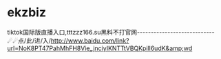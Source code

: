 # ekzbiz
tiktok国际版直播入口,tttzzz166.su黑料不打官网----------------------------☄☄点/此/进/入/http://www.baidu.com/link?url=NoK8PT47PahMhFH8Vie_jnciyIKNTTtVBQKpill6udK&amp;wd
